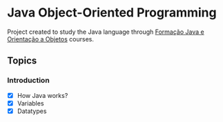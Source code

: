 # Java Object-Oriented Programming

Project created to study the Java language through [Formação Java e Orientação a Objetos](https://cursos.alura.com.br/formacao-java) courses.

## Topics

### Introduction
- [x]  How Java works?
- [x]  Variables
- [x]  Datatypes
